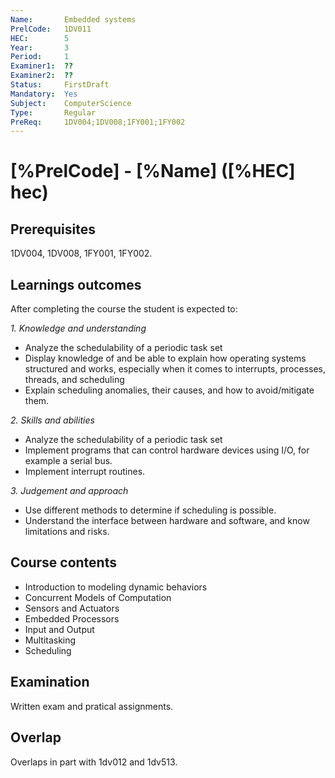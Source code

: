 ```yaml
---
Name:       Embedded systems
PrelCode:   1DV011
HEC:        5
Year:       3
Period:     1
Examiner1:  ??    
Examiner2:  ??
Status:     FirstDraft
Mandatory:  Yes
Subject:    ComputerScience
Type:       Regular
PreReq:     1DV004;1DV008;1FY001;1FY002  
---
```


# [%PrelCode] - [%Name] ([%HEC] hec)

## Prerequisites

1DV004, 1DV008, 1FY001, 1FY002.

## Learnings outcomes

After completing the course the student is expected to:

*1. Knowledge and understanding*

- Analyze the schedulability of a periodic task set
- Display knowledge of and be able to explain how operating systems structured and works, especially when it comes to interrupts, processes, threads, and scheduling
- Explain scheduling anomalies, their causes, and how to avoid/mitigate them.

*2.	Skills and abilities*

- Analyze the schedulability of a periodic task set
- Implement programs that can control hardware devices using I/O, for example a serial bus.
- Implement interrupt routines.

*3.	Judgement and approach*

- Use different methods to determine if scheduling is possible.
- Understand the interface between hardware and software, and know limitations and risks.

## Course contents

- Introduction to modeling dynamic behaviors
- Concurrent Models of Computation
- Sensors and Actuators
- Embedded Processors
- Input and Output
- Multitasking
- Scheduling

## Examination

Written exam and pratical assignments.

## Overlap

Overlaps in part with 1dv012 and 1dv513.